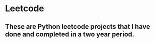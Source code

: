 # Leetcode

## These are Python leetcode projects that I have done and completed in a two year period. 
